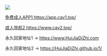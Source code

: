 
<a href="https://www.cav.dog" target="_blank"><img src="https://raw.githubusercontent.com/huijiadizhi/-/master/button.png"  /></a>

<a href="https://app.cav1.top/" target="_blank">免费成人APP1 https://app.cav1.top/</a> 

<a href="https://www.cav2.top/" target="_blank">成人导航2 https://www.cav2.top/</a>


永久回家地址1 → <a href="https://www.HuiJiaDiZhi.com" target="_blank">https://www.HuiJiaDiZhi.com</a> 

永久回家地址2 → <a href="https://huijiadizhi.github.io/1/" target="_blank">https://HuiJiaDiZhi.github.io/1/</a> 




